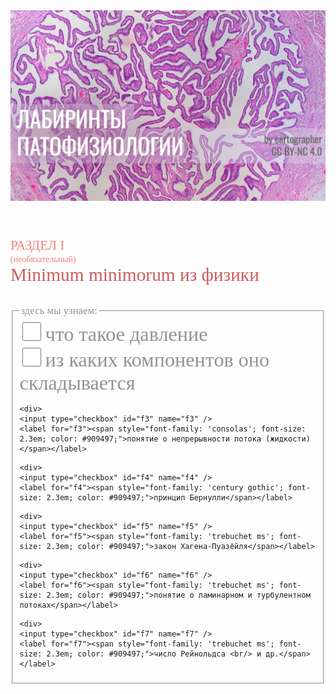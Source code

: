 <html>
<head>
<link href='https://fonts.googleapis.com/css?family=Comfortaa' rel='stylesheet'>
<link href='https://learn.microsoft.com/ru-ru/typography/font-list/century-gothic' rel='stylesheet'>

   
</head>

<body>
  <header>
  <img src="/logo.bmp" alt="logo" />
</header>
  
<span style="font-family: 'trebuchet ms'; font-size: 1.5em; color: #F08080;">РАЗДЕЛ I</span> <br/> 
<span style="font-family: 'trebuchet ms'; font-size: 1em; color: #F08080;">(необязательный)</span> <br/> 
<span style="font-family: 'Tahoma'; font-size: 2.1em; color: #CD5C5C;">Minimum minimorum из физики </span> <br/>
<br/>


<fieldset>
  <legend><span style="font-family: 'trebuchet ms'; font-size: 1.2em; color: #909497;">здесь мы узнаем:  </span></legend>

  <div>
    <input type="checkbox" id="f1" name="f1"/>
    <label for="f1"><span style="font-family: 'Comfortaa'; font-size: 2.3em; color: #909497;">что такое давление</span></label>
  </div>

  <div>
    <input type="checkbox" id="f2" name="f2" />
    <label for="f2"><span style="font-family: 'corbel'; font-size: 2.3em; color: #909497;">из каких компонентов оно складывается</span></label>
  </div>

    <div>
    <input type="checkbox" id="f3" name="f3" />
    <label for="f3"><span style="font-family: 'consolas'; font-size: 2.3em; color: #909497;">понятие о непрерывности потока (жидкости)</span></label>
  </div>

    <div>
    <input type="checkbox" id="f4" name="f4" />
    <label for="f4"><span style="font-family: 'century gothic'; font-size: 2.3em; color: #909497;">принцип Бернулли</span></label>
  </div>

    <div>
    <input type="checkbox" id="f5" name="f5" />
    <label for="f5"><span style="font-family: 'trebuchet ms'; font-size: 2.3em; color: #909497;">закон Хагена-Пуазёйля</span></label>
  </div>
  
    <div>
    <input type="checkbox" id="f6" name="f6" />
    <label for="f6"><span style="font-family: 'trebuchet ms'; font-size: 2.3em; color: #909497;">понятие о ламинарном и турбулентном потоках</span></label>
  </div>
  
    <div>
    <input type="checkbox" id="f7" name="f7" />
    <label for="f7"><span style="font-family: 'trebuchet ms'; font-size: 2.3em; color: #909497;">число Рейнольдса <br/> и др.</span></label>
  </div>
</fieldset>

   <style>
      input[type=checkbox] {
         width: 30px;
         height: 30px;
      }
   </style>

   



</body> 
</html>
